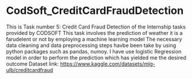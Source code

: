 # CodSoft_CreditCardFraudDetection
This is Task number 5: Credit Card Fraud Detection of the Internship tasks provided by CODSOFT This task involves the prediction of weather it is a farudelent or not by employing a machine learning model The necessary data cleaning and data preprocessing steps havbe been take by using python packages such as pandas, numoy. I have use logistic Regression model in order to perform the prediction which has yielded me the desired outcome Dataset link: https://www.kaggle.com/datasets/mlg-ulb/creditcardfraud
